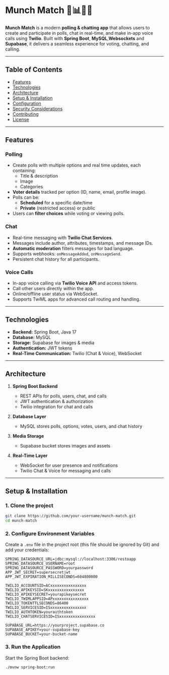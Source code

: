 # Munch Match 🍔📊💬📞

**Munch Match** is a modern **polling & chatting app** that allows users to create and participate in polls, chat in real-time, and make in-app voice calls using **Twilio**. Built with **Spring Boot**, **MySQL**,**Websockets** and **Supabase**, it delivers a seamless experience for voting, chatting, and calling.

---

## Table of Contents

- [Features](#features)  
- [Technologies](#technologies)  
- [Architecture](#architecture)  
- [Setup & Installation](#setup--installation)  
- [Configuration](#configuration)  
- [Security Considerations](#security-considerations)  
- [Contributing](#contributing)  
- [License](#license)  

---

## Features

### Polling
- Create polls with multiple options and real time updates, each containing:
  - Title & description  
  - Image  
  - Categories  
- **Voter details** tracked per option (ID, name, email, profile image).  
- Polls can be:
  - **Scheduled** for a specific date/time  
  - **Private** (restricted access) or public  
- Users can **filter choices** while voting or viewing polls.

### Chat
- Real-time messaging with **Twilio Chat Services**.  
- Messages include author, attributes, timestamps, and message IDs.  
- **Automatic moderation** filters messages for bad language.  
- Supports webhooks: `onMessageAdded`, `onMessageSend`.  
- Persistent chat history for all participants.  

### Voice Calls
- In-app voice calling via **Twilio Voice API** and access tokens.  
- Call other users directly within the app.  
- Online/offline user status via WebSocket.  
- Supports TwiML apps for advanced call routing and handling.  

---

## Technologies

- **Backend:** Spring Boot, Java 17  
- **Database:** MySQL  
- **Storage:** Supabase for images & media  
- **Authentication:** JWT tokens  
- **Real-Time Communication:** Twilio (Chat & Voice), WebSocket  

---

## Architecture

1. **Spring Boot Backend**
   - REST APIs for polls, users, chat, and calls  
   - JWT authentication & authorization  
   - Twilio integration for chat and calls  

2. **Database Layer**
   - MySQL stores polls, options, votes, users, and chat history  

3. **Media Storage**
   - Supabase bucket stores images and assets  

4. **Real-Time Layer**
   - WebSocket for user presence and notifications  
   - Twilio Chat & Voice for messaging and calls  

---

## Setup & Installation

### 1. Clone the project
```bash
git clone https://github.com/your-username/munch-match.git
cd munch-match
```


### 2. Configure Environment Variables

Create a `.env` file in the project root (this file should be ignored by Git) and add your credentials:

```env
SPRING_DATASOURCE_URL=jdbc:mysql://localhost:3306/restoapp
SPRING_DATASOURCE_USERNAME=root
SPRING_DATASOURCE_PASSWORD=yourpassword
APP_JWT_SECRET=supersecretjwt
APP_JWT_EXPIRATION_MILLISECONDS=604800000

TWILIO_ACCOUNTSID=ACxxxxxxxxxxxxxxxx
TWILIO_APIKEYSID=SKxxxxxxxxxxxxxxxx
TWILIO_APIKEYSECRET=yourapikeysecret
TWILIO_TWIMLAPPSID=APxxxxxxxxxxxxxxxx
TWILIO_TOKENTTLSECONDS=86400
TWILIO_SERVICESID=ISxxxxxxxxxxxxxxxx
TWILIO_AUTHTOKEN=yourauthtoken
TWILIO_CHATSERVICESID=ISxxxxxxxxxxxxxxxx

SUPABASE_URL=https://yourproject.supabase.co
SUPABASE_APIKEY=your-supabase-key
SUPABASE_BUCKET=your-bucket-name
```

### 3. Run the Application

Start the Spring Boot backend:

```bash
./mvnw spring-boot:run
```




